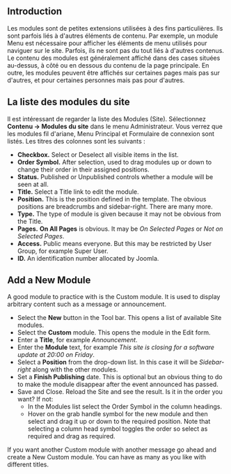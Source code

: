 <!-- Filename: J4.x:Getting_Started:_Adding_a_Module / Display title: Premiers pas : Ajout d'un module -->

## Introduction

Les modules sont de petites extensions utilisées à des fins
particulières. Ils sont parfois liés à d'autres éléments de contenu. Par
exemple, un module Menu est nécessaire pour afficher les éléments de
menu utilisés pour naviguer sur le site. Parfois, ils ne sont pas du
tout liés à d'autres contenus. Le contenu des modules est généralement
affiché dans des cases situées au-dessus, à côté ou en dessous du
contenu de la page principale. En outre, les modules peuvent être
affichés sur certaines pages mais pas sur d'autres, et pour certaines
personnes mais pas pour d'autres.

## La liste des modules du site

Il est intéressant de regarder la liste des Modules (Site). Sélectionnez
**Contenu **→** Modules du site** dans le menu Administrateur. Vous
verrez que les modules fil d'ariane, Menu Principal et Formulaire de
connexion sont listés. Les titres des colonnes sont les suivants :

- **Checkbox.** Select or Deselect all visible items in the list.
- **Order Symbol.** After selection, used to drag modules up or down to
  change their order in their assigned positions.
- **Status.** Published or Unpublished controls whether a module will be
  seen at all.
- **Title.** Select a Title link to edit the module.
- **Position.** This is the position defined in the template. The
  obvious positions are breadcrumbs and sidebar-right. There are many
  more.
- **Type.** The type of module is given because it may not be obvious
  from the Title.
- **Pages.** **On All Pages** is obvious. It may be *On Selected Pages*
  or *Not on Selected Pages*.
- **Access.** Public means everyone. But this may be restricted by User
  Group, for example Super User.
- **ID.** An identification number allocated by Joomla.

## Add a New Module

A good module to practice with is the Custom module. It is used to
display arbitrary content such as a message or announcement.

- Select the **New** button in the Tool bar. This opens a list of
  available Site modules.
- Select the **Custom** module. This opens the module in the Edit form.
- Enter a **Title**, for example *Announcement*.
- Enter the **Module** text, for example *This site is closing for a
  software update at 20:00 on Friday*.
- Select a **Position** from the drop-down list. In this case it will be
  *Sidebar-right* along with the other modules.
- Set a **Finish Publishing** date. This is optional but an obvious
  thing to do to make the module disappear after the event announced has
  passed.
- Save and Close. Reload the Site and see the result. Is it in the order
  you want? If not:
  - In the Modules list select the Order Symbol in the column headings.
  - Hover on the grab handle symbol for the new module and then select
    and drag it up or down to the required position. Note that selecting
    a column head symbol toggles the order so select as required and
    drag as required.

If you want another Custom module with another message go ahead and
create a New Custom module. You can have as many as you like with
different titles.
